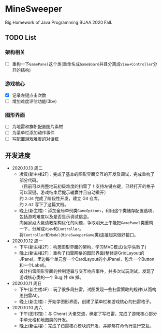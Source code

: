 # MineSweeper
Big Homework of Java Programming BUAA 2020 Fall.

## TODO List

### 架构相关
- [ ] 重构一下`GamePanel`这个类(重命名成`GameBoard`并且分离成`View+Controller`分开的结构)

### 游戏核心

- [x] 记录左键点击次数
- [ ] 增加难度评估功能(3bv)

### 图形界面

- [ ] 为地雷和旗帜配置图片素材
- [ ] 为菜单栏添加动作事件
- [ ] 写配置游戏难度的对话框

## 开发进度

- 2020.10.13 周二
  - 凌晨(新主楼2F)：完成了基本的图形界面交互的开发及调试，完成重构了部分代码。<br>
  （目前可以完整地玩初级难度的扫雷了！支持左键右键，已经打开的格子可以双键。游戏结束后提示输赢并且自动重开）<br>
  约 `2:20` 完成了阶段性开发，建立 Git 仓库。<br>
  约 `2:52` 写下了这篇文档。
  - 晚上(新主楼)：添加全局单例类`GameOptions`，利用这个类储存配置选项，包括游戏难度以及是否显示调试信息。<br>
  向吴家焱大佬请教架构优化的问题，争取明天上午能把`GamePanel`类重构一下，分解成`View`和`Controller`。<br>
  将`Controller`和`Model`(`MineSweeperGame`类)连接起来做好接口。
- 2020.10.12 周一
  - 下午(新主楼2F)：构思图形界面的架构，学习MVC模式(似乎失败了)
  - 晚上(新主楼2F)：重构了扫雷网格的图形界面(整体是GridLayout的JPanel，里边每个单元套一个CardLayout的小JPanel，包含一个Button和一个Label)。<br>
  设计扫雷图形界面的控制逻辑与交互响应事件，并多次试玩测试。发现了游戏核心类的一个 Bug 并 de 掉。
- 2020.10.11 周日
  - 下午(新主楼4F)：玩了很多局扫雷，试图发现一些扫雷策略的规律(从而构思扫雷AI)。
  - 晚上(新主楼)：开始学图形界面，创建了菜单栏和游戏核心的扫雷格子。
- 2020.10.10 周六
  - 下午(图书馆)：与 Chenrt 大佬交流，确定了写扫雷。完成了游戏核心部分中单元格和地图类的开发。
  - 晚上(新主楼)：完成了扫雷核心模块的开发，并能够在命令行进行交互。